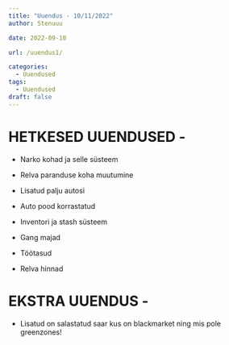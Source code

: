 ```yaml
---
title: "Uuendus - 10/11/2022"
author: Stenuuu

date: 2022-09-10

url: /uuendus1/

categories:
  - Uuendused
tags:
  - Uuendused
draft: false
---
```





# HETKESED UUENDUSED -

* Narko kohad ja selle süsteem

* Relva paranduse koha muutumine

* Lisatud palju autosi

* Auto pood korrastatud

* Inventori ja stash süsteem

* Gang majad

* Töötasud

* Relva hinnad

# EKSTRA UUENDUS - 

* Lisatud on salastatud saar kus on blackmarket ning mis pole greenzones!